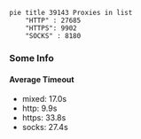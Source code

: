 
```mermaid
pie title 39143 Proxies in list
    "HTTP" : 27685
    "HTTPS": 9902
    "SOCKS" : 8180
```

### Some Info
#### Average Timeout

- mixed: 17.0s
- http: 9.9s
- https: 33.8s
- socks: 27.4s